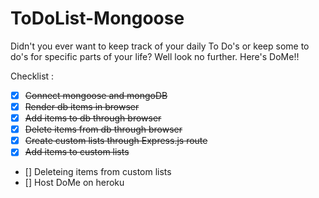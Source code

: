 # ToDoList-Mongoose

Didn't you ever want to keep track of your daily To Do's or keep some to do's for specific parts of your life? Well look no further. Here's DoMe!!

Checklist : 

- [x] ~~Connect mongoose and mongoDB~~
- [x] ~~Render db items in browser~~
- [x] ~~Add items to db through browser~~
- [x] ~~Delete items from db through browser~~
- [x] ~~Create custom lists through Express.js route~~
- [x] ~~Add items to custom lists~~
- [] Deleteing items from custom lists
- [] Host DoMe on heroku
